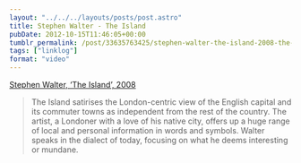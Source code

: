 ```yaml
---
layout: "../../../layouts/posts/post.astro"
title: Stephen Walter - The Island
pubDate: 2012-10-15T11:46:05+00:00
tumblr_permalink: /post/33635763425/stephen-walter-the-island-2008-the-island
tags: ["linklog"]
format: "video"
---
```


[Stephen Walter, &lsquo;The Island&rsquo;, 2008][1]

> The Island satirises the London-centric view of the English capital and its commuter towns as independent from the rest of the country. The artist, a Londoner with a love of his native city, offers up a huge range of local and personal information in words and symbols. Walter speaks in the dialect of today, focusing on what he deems interesting or mundane.

[1]: http://www.bl.uk/magnificentmaps/map4.html
